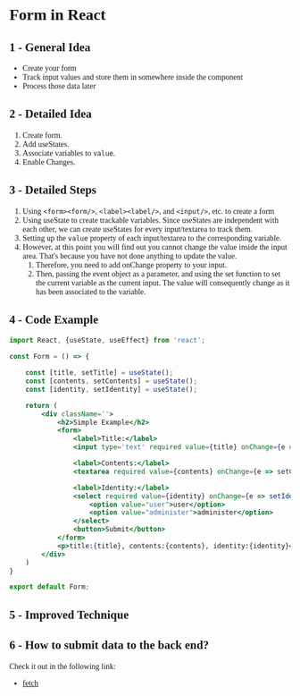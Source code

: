 <body style="font-family: serif"></body>

# Form in React

## 1 - General Idea
- Create your form 
- Track input values and store them in somewhere inside the component
- Process those data later

## 2 - Detailed Idea
1. Create form.
2. Add useStates.
3. Associate variables to `value`.
4. Enable Changes.

## 3 - Detailed Steps
1. Using `<form><form/>`, `<label><label/>`, and `<input/>`, etc. to create a form
2. Using useState to create trackable variables. Since useStates are independent with each other,
we can create useStates for every input/textarea to track them.
3. Setting up the `value` property of each input/textarea to the corresponding variable.
4. However, at this point you will find out you cannot change the value inside the input area. That's because
you have not done anything to update the value. 
   1. Therefore, you need to add onChange property to your input.
   2. Then, passing the event object as a parameter, and using the set function to set the current variable as the 
   current input. The value will consequently change as it has been associated to the variable.

## 4 - Code Example
```jsx
import React, {useState, useEffect} from 'react';

const Form = () => {

    const [title, setTitle] = useState();
    const [contents, setContents] = useState();
    const [identity, setIdentity] = useState();

    return (
        <div className=''>
            <h2>Simple Example</h2>
            <form>
                <label>Title:</label>
                <input type='text' required value={title} onChange={e => setTitle(e.target.value)}/>

                <label>Contents:</label>
                <textarea required value={contents} onChange={e => setContents(e.target.value)}/>

                <label>Identity:</label>
                <select required value={identity} onChange={e => setIdentity(e.target.value)}>
                    <option value="user">user</option>
                    <option value="administer">administer</option>
                </select>
                <button>Submit</button>
            </form>
            <p>title:{title}, contents:{contents}, identity:{identity}</p>
        </div>
    )
}

export default Form;
```

## 5 - Improved Technique


## 6 - How to submit data to the back end?
Check it out in the following link:
- [fetch](./react/fetch.md)